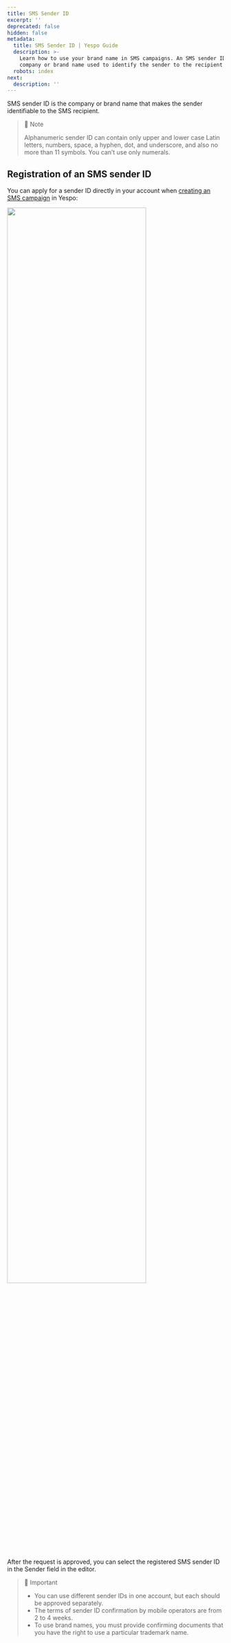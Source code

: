 ```yaml
---
title: SMS Sender ID
excerpt: ''
deprecated: false
hidden: false
metadata:
  title: SMS Sender ID | Yespo Guide
  description: >-
    Learn how to use your brand name in SMS campaigns. An SMS sender ID is a
    company or brand name used to identify the sender to the recipient
  robots: index
next:
  description: ''
---
```

SMS sender ID is the company or brand name that makes the sender identifiable to the SMS recipient.

> 📘 Note
>
> Alphanumeric sender ID can contain only upper and lower case Latin letters, numbers, space, a hyphen, dot, and underscore, and also no more than 11 symbols. You can’t use only numerals.

## Registration of an SMS sender ID

You can apply for a sender ID directly in your account when [creating an SMS campaign](https://docs.yespo.io/docs/creation-sms) in Yespo:

<Image align="center" width="80% " src="https://files.readme.io/abe28fb95d594d400364141795ad85a5dc5eb871e5ce955d8b82507dfc171342-SMS_sender_ID.webp" />

After the request is approved, you can select the registered SMS sender ID in the Sender field in the editor.

> 📘 Important
>
> * You can use different sender IDs in one account, but each should be approved separately.
> * The terms of sender ID confirmation by mobile operators are from 2 to 4 weeks.
> * To use brand names, you must provide confirming documents that you have the right to use a particular trademark name.
